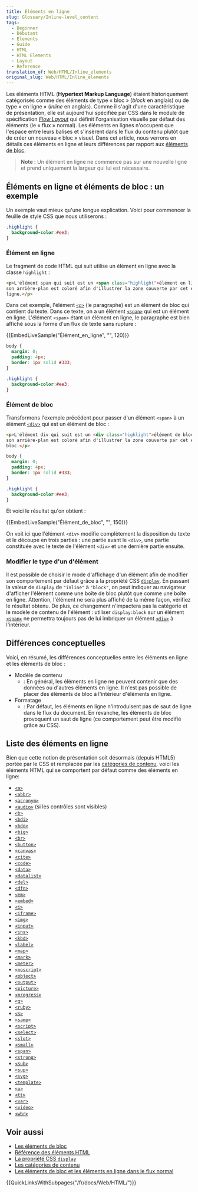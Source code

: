 ```yaml
---
title: Éléments en ligne
slug: Glossary/Inline-level_content
tags:
  - Beginner
  - Débutant
  - Elements
  - Guide
  - HTML
  - HTML Elements
  - Layout
  - Reference
translation_of: Web/HTML/Inline_elements
original_slug: Web/HTML/Inline_elements
---
```


Les éléments HTML (**Hypertext Markup Language**) étaient historiquement catégorisés comme des éléments de type « bloc » (_block_ en anglais) ou de type « en ligne » (_inline_ en anglais). Comme il s'agit d'une caractéristique de présentation, elle est aujourd'hui spécifiée par CSS dans le module de spécification [_Flow Layout_](/fr/docs/Web/CSS/CSS_Flow_Layout) qui définit l'organisation visuelle par défaut des éléments (le « flux » normal). Les éléments en lignes n'occupent que l'espace entre leurs balises et s'insèrent dans le flux du contenu plutôt que de créer un nouveau « bloc » visuel. Dans cet article, nous verrons en détails ces éléments en ligne et leurs différences par rapport aux [éléments de bloc](/fr/docs/Web/HTML/Block-level_elements).

> **Note :** Un élément en ligne ne commence pas sur une nouvelle ligne et prend uniquement la largeur qui lui est nécessaire.

## Éléments en ligne et éléments de bloc : un exemple

Un exemple vaut mieux qu'une longue explication. Voici pour commencer la feuille de style CSS que nous utiliserons :

```css
.highlight {
  background-color:#ee3;
}
```

### Élément en ligne

Le fragment de code HTML qui suit utilise un élément en ligne avec la classe `highlight` :

```html
<p>L'élément span qui suit est un <span class="highlight">élément en ligne</span> ;
son arrière-plan est coloré afin d'illustrer la zone couverte par cet élément en
ligne.</p>
```

Dans cet exemple, l'élément [`<p>`](/fr/docs/Web/HTML/Element/p) (le paragraphe) est un élément de bloc qui contient du texte. Dans ce texte, on a un élément [`<span>`](/fr/docs/Web/HTML/Element/span) qui est un élément en ligne. L'élément `<span>` étant un élément en ligne, le paragraphe est bien affiché sous la forme d'un flux de texte sans rupture :

{{EmbedLiveSample("Élément_en_ligne", "", 120)}}

```css hidden
body {
  margin: 0;
  padding: 4px;
  border: 1px solid #333;
}

.highlight {
  background-color:#ee3;
}
```

### Élément de bloc

Transformons l'exemple précédent pour passer d'un élément `<span>` à un élément [`<div>`](/fr/docs/Web/HTML/Element/div) qui est un élément de bloc :

```html
<p>L'élément div qui suit est un <div class="highlight">élément de bloc</div> ;
son arrière-plan est coloré afin d'illustrer la zone couverte par cet élément de
bloc.</p>
```

```css hidden
body {
  margin: 0;
  padding: 4px;
  border: 1px solid #333;
}

.highlight {
  background-color:#ee3;
}
```

Et voici le résultat qu'on obtient :

{{EmbedLiveSample("Élément_de_bloc", "", 150)}}

On voit ici que l'élément `<div>` modifie complètement la disposition du texte et le découpe en trois parties : une partie avant le `<div>`, une partie constituée avec le texte de l'élément `<div>` et une dernière partie ensuite.

### Modifier le type d'un d'élément

Il est possible de choisir le mode d'affichage d'un élément afin de modifier son comportement par défaut grâce à la propriété CSS [`display`](/fr/docs/Web/CSS/display). En passant la valeur de `display` de `"inline"` à `"block"`, on peut indiquer au navigateur d'afficher l'élément comme une boîte de bloc plutôt que comme une boîte en ligne. Attention, l'élément ne sera plus affiché de la même façon, vérifiez le résultat obtenu. De plus, ce changement n'impactera pas la catégorie et le modèle de contenu de l'élément : utiliser `display:block` sur un élément [`<span>`](/fr/docs/Web/HTML/Element/span) ne permettra toujours pas de lui imbriquer un élément [`<div>`](/fr/docs/Web/HTML/Element/div) à l'intérieur.

## Différences conceptuelles

Voici, en résumé, les différences conceptuelles entre les éléments en ligne et les éléments de bloc :

- Modèle de contenu
  - : En général, les éléments en ligne ne peuvent contenir que des données ou d'autres éléments en ligne. Il n'est pas possible de placer des éléments de bloc à l'intérieur d'éléments en ligne.
- Formatage
  - : Par défaut, les éléments en ligne n'introduisent pas de saut de ligne dans le flux du document. En revanche, les éléments de bloc provoquent un saut de ligne (ce comportement peut être modifié grâce au CSS).

## Liste des éléments en ligne

Bien que cette notion de présentation soit désormais (depuis HTML5) portée par le CSS et remplacée par les [catégories de contenu](/fr/docs/Web/Guide/HTML/Content_categories), voici les éléments HTML qui se comportent par défaut comme des éléments en ligne:

- [`<a>`](/fr/docs/Web/HTML/Element/a)
- [`<abbr>`](/fr/docs/Web/HTML/Element/abbr)
- [`<acronym>`](/fr/docs/Web/HTML/Element/acronym)
- [`<audio>`](/fr/docs/Web/HTML/Element/audio) (si les contrôles sont visibles)
- [`<b>`](/fr/docs/Web/HTML/Element/b)
- [`<bdi>`](/fr/docs/Web/HTML/Element/bdi)
- [`<bdo>`](/fr/docs/Web/HTML/Element/bdo)
- [`<big>`](/fr/docs/Web/HTML/Element/big)
- [`<br>`](/fr/docs/Web/HTML/Element/br)
- [`<button>`](/fr/docs/Web/HTML/Element/Button)
- [`<canvas>`](/fr/docs/Web/HTML/Element/canvas)
- [`<cite>`](/fr/docs/Web/HTML/Element/cite)
- [`<code>`](/fr/docs/Web/HTML/Element/code)
- [`<data>`](/fr/docs/Web/HTML/Element/data)
- [`<datalist>`](/fr/docs/Web/HTML/Element/datalist)
- [`<del>`](/fr/docs/Web/HTML/Element/del)
- [`<dfn>`](/fr/docs/Web/HTML/Element/dfn)
- [`<em>`](/fr/docs/Web/HTML/Element/em)
- [`<embed>`](/fr/docs/Web/HTML/Element/embed)
- [`<i>`](/fr/docs/Web/HTML/Element/i)
- [`<iframe>`](/fr/docs/Web/HTML/Element/iframe)
- [`<img>`](/fr/docs/Web/HTML/Element/Img)
- [`<input>`](/fr/docs/Web/HTML/Element/Input)
- [`<ins>`](/fr/docs/Web/HTML/Element/ins)
- [`<kbd>`](/fr/docs/Web/HTML/Element/kbd)
- [`<label>`](/fr/docs/Web/HTML/Element/Label)
- [`<map>`](/fr/docs/Web/HTML/Element/map)
- [`<mark>`](/fr/docs/Web/HTML/Element/mark)
- [`<meter>`](/fr/docs/Web/HTML/Element/Meter)
- [`<noscript>`](/fr/docs/Web/HTML/Element/noscript)
- [`<object>`](/fr/docs/Web/HTML/Element/object)
- [`<output>`](/fr/docs/Web/HTML/Element/output)
- [`<picture>`](/fr/docs/Web/HTML/Element/picture)
- [`<progress>`](/fr/docs/Web/HTML/Element/Progress)
- [`<q>`](/fr/docs/Web/HTML/Element/q)
- [`<ruby>`](/fr/docs/Web/HTML/Element/ruby)
- [`<s>`](/fr/docs/Web/HTML/Element/s)
- [`<samp>`](/fr/docs/Web/HTML/Element/samp)
- [`<script>`](/fr/docs/Web/HTML/Element/script)
- [`<select>`](/fr/docs/Web/HTML/Element/select)
- [`<slot>`](/fr/docs/Web/HTML/Element/slot)
- [`<small>`](/fr/docs/Web/HTML/Element/small)
- [`<span>`](/fr/docs/Web/HTML/Element/span)
- [`<strong>`](/fr/docs/Web/HTML/Element/strong)
- [`<sub>`](/fr/docs/Web/HTML/Element/sub)
- [`<sup>`](/fr/docs/Web/HTML/Element/sup)
- [`<svg>`](/fr/docs/Web/SVG/Element/svg)
- [`<template>`](/fr/docs/Web/HTML/Element/template)
- [`<u>`](/fr/docs/Web/HTML/Element/u)
- [`<tt>`](/fr/docs/Web/HTML/Element/tt)
- [`<var>`](/fr/docs/Web/HTML/Element/var)
- [`<video>`](/fr/docs/Web/HTML/Element/video)
- [`<wbr>`](/fr/docs/Web/HTML/Element/wbr)

## Voir aussi

- [Les éléments de bloc](/fr/docs/Web/HTML/Block-level_elements)
- [Référence des éléments HTML](/fr/docs/Web/HTML/Element)
- [La propriété CSS `display`](/fr/docs/Web/CSS/display)
- [Les catégories de contenu](/fr/docs/Web/Guide/HTML/Content_categories)
- [Les éléments de bloc et les éléments en ligne dans le flux normal](/fr/docs/Web/CSS/CSS_Flow_Layout/Block_and_Inline_Layout_in_Normal_Flow)

{{QuickLinksWithSubpages("/fr/docs/Web/HTML/")}}
